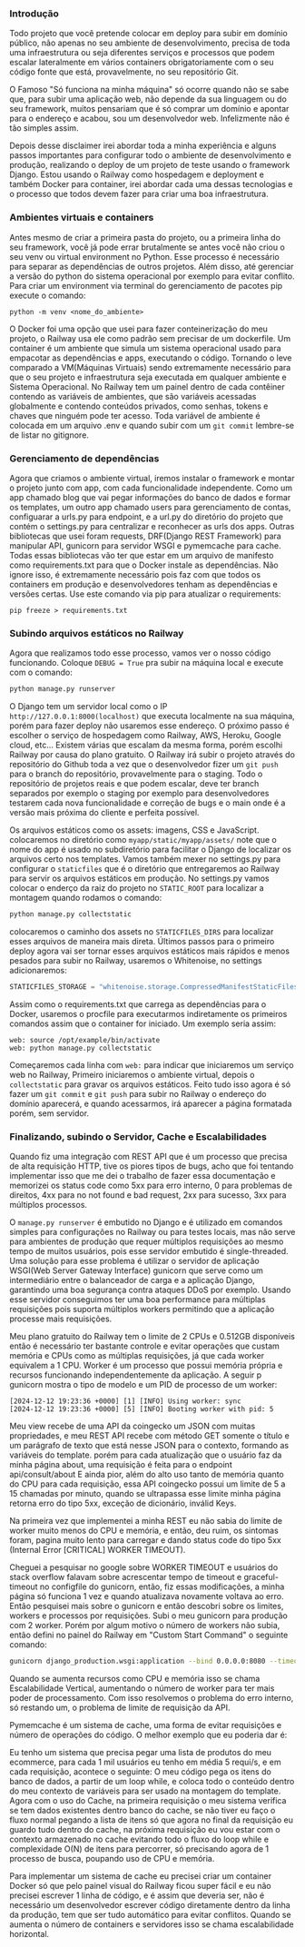 ### Introdução


Todo projeto que você pretende colocar em deploy para subir em domínio público, não apenas no seu ambiente de desenvolvimento, precisa de toda uma infraestrutura ou seja diferentes serviços e processos que podem escalar lateralmente em vários containers obrigatoriamente com o seu código fonte que está, provavelmente, no seu repositório Git.


O Famoso "Só funciona na minha máquina" só ocorre quando não se sabe que, para subir uma aplicação web, não depende da sua linguagem ou do seu framework, muitos pensariam que é só comprar um domínio e apontar para o endereço e acabou, sou um desenvolvedor web. Infelizmente não é tão simples assim. 


Depois desse disclaimer irei abordar toda a minha experiência e alguns passos importantes para configurar todo o ambiente de desenvolvimento e produção, realizando o deploy de um projeto de teste usando o framework Django. Estou usando o Railway como hospedagem e deployment e também Docker para container, irei abordar cada uma dessas tecnologias e o processo que todos devem fazer para criar uma boa infraestrutura.


### Ambientes virtuais e containers


Antes mesmo de criar a primeira pasta do projeto, ou a primeira linha do seu framework, você já pode errar brutalmente se antes você não criou o seu venv ou virtual environment no Python. Esse processo é necessário para separar as dependências de outros projetos. Além disso, até gerenciar a versão do python do sistema operacional por exemplo para evitar conflito. Para criar um environment via terminal do gerenciamento de pacotes pip execute o comando:


```pip
python -m venv <nome_do_ambiente>
```


O Docker foi uma opção que usei para fazer conteinerização do meu projeto, o Railway usa ele como padrão sem precisar de um dockerfile. Um container é um ambiente que simula um sistema operacional usado para empacotar as dependências e apps, executando o código. Tornando o leve comparado a VM(Máquinas Virtuais) sendo extremamente necessário para que o seu projeto e infraestrutura seja executada em qualquer ambiente e Sistema Operacional. No Railway tem um painel dentro de cada contêiner contendo as variáveis de ambientes, que são variáveis acessadas globalmente e contendo conteúdos privados, como senhas, tokens e chaves que ninguém pode ter acesso. Toda variável de ambiente é colocada em um arquivo .env e quando subir com um ```git commit``` 
lembre-se de listar no gitignore.


### Gerenciamento de dependências


Agora que criamos o ambiente virtual, iremos instalar o framework e montar o projeto junto com app, com cada funcionalidade independente. Como um app chamado blog que vai pegar informações do banco de dados e formar os templates, um outro app chamado users para gerenciamento de contas, configuarar a urls.py para endpoint, e a url.py do diretório do projeto que contém o settings.py para centralizar e reconhecer as urls dos apps. Outras bibliotecas que usei foram requests, DRF(Django REST Framework) para manipular API, gunicorn para servidor WSGI e pymemcache para cache. Todas essas bibliotecas vão ter que estar em um arquivo de manifesto como requirements.txt para que o Docker instale as dependências. Não ignore isso, é extremamente necessário pois faz com que todos os containers em produção e desenvolvedores tenham as dependências e versões certas. Use este comando via pip para atualizar o requirements:


```pip
pip freeze > requirements.txt
```


### Subindo arquivos estáticos no Railway


Agora que realizamos todo esse processo, vamos ver o nosso código funcionando. Coloque ```DEBUG = True``` pra subir na máquina local e execute com o comando:


```bash
python manage.py runserver
```


O Django tem um servidor local como o IP ```http://127.0.0.1:8000(localhost)``` que executa localmente na sua máquina, porém para fazer deploy não usaremos esse endereço.
O próximo passo é escolher o serviço de hospedagem como Railway, AWS, Heroku, Google cloud, etc... Existem várias que escalam da mesma forma, porém escolhi Railway por causa do plano gratuito.
O Railway irá subir o projeto através do repositório do Github toda a vez que o desenvolvedor fizer um ```git push``` para o  branch do repositório, provavelmente para o staging. Todo o repositório de projetos reais e que podem escalar, deve ter branch separados por exemplo o staging por exemplo para desenvolvedores testarem cada nova funcionalidade e correção de bugs e o main onde é a versão mais próxima do cliente e perfeita possível.


Os arquivos estáticos como os assets: imagens, CSS e JavaScript. colocaremos no diretório como ```myapp/static/myapp/assets/``` note que o nome do app é usado no subdiretório para facilitar o Django de localizar os arquivos certo nos templates. Vamos também mexer no settings.py para configurar o ```staticfiles``` que é o diretório que entregaremos ao Railway para servir os arquivos estáticos em produção. No settings.py vamos colocar o enderço da raiz do projeto no ```STATIC_ROOT``` para localizar a montagem quando rodamos o comando:


```bash
python manage.py collectstatic
```


colocaremos o caminho dos assets no ```STATICFILES_DIRS``` para localizar esses arquivos de maneira mais direta. Últimos passos para o primeiro deploy agora vai ser tornar esses arquivos estáticos mais rápidos e menos pesados para subir no Railway, usaremos o Whitenoise, no settings adicionaremos:


```python
STATICFILES_STORAGE = "whitenoise.storage.CompressedManifestStaticFilesStorage"
```


Assim como o requirements.txt que carrega as dependências para o Docker, usaremos o procfile para executarmos indiretamente os primeiros comandos assim que o container for iniciado. Um exemplo seria assim:


```procfile
web: source /opt/example/bin/activate
web: python manage.py collectstatic
```


Começaremos cada linha com ```web:``` para indicar que iniciaremos um serviço web no Railway, Primeiro iniciaremos o ambiente virtual, depois o ```collectstatic``` para gravar os arquivos estáticos.
Feito tudo isso agora é só fazer um ```git commit``` e ```git push```  para subir no Railway o endereço do domínio aparecerá, e quando acessarmos, irá aparecer a página formatada porém, sem servidor.




### Finalizando, subindo o Servidor, Cache e Escalabilidades


Quando fiz uma integração com REST API que é um processo que precisa de alta requisição HTTP, tive os piores tipos de bugs, acho que foi tentando implementar isso que me dei o trabalho de fazer essa documentação e memorizei os status code como 5xx para erro interno, 0 para problemas de direitos, 4xx para no not found e bad request, 2xx para sucesso, 3xx para múltiplos processos. 


O ```manage.py runserver``` é embutido no Django e é utilizado em comandos simples para configurações no Railway ou para testes locais, mas não serve para ambientes de produção que requer múltiplos requisições ao mesmo tempo de muitos usuários, pois esse servidor embutido é single-threaded. Uma solução para esse problema é utilizar o servidor de aplicação WSGI(Web Server Gateway Interface) gunicorn que serve como um intermediário entre o balanceador de carga e a aplicação Django, garantindo uma boa segurança contra ataques DDoS por exemplo. Usando esse servidor conseguimos ter uma boa performance para múltiplas requisições pois suporta múltiplos workers permitindo que a aplicação processe mais requisições.


Meu plano gratuito do Railway tem o limite de 2 CPUs e 0.512GB disponíveis então é necessário ter bastante controle e evitar operações que custam memória e CPUs como as múltiplas requisições, já que cada worker equivalem a 1 CPU. Worker é um processo que possui memória própria e recursos funcionando independentemente da aplicação. A seguir p gunicorn mostra o tipo de modelo e um PID de processo de um worker:


```gunicorn
[2024-12-12 19:23:36 +0000] [1] [INFO] Using worker: sync
[2024-12-12 19:23:36 +0000] [5] [INFO] Booting worker with pid: 5
```


Meu view recebe de uma API da coingecko um JSON com muitas propriedades, e meu REST API recebe com método GET somente o título e um parágrafo de texto que está nesse JSON para o contexto, formando as variáveis do template. porém para cada atualização que o usuário faz da minha página about, uma requisição é feita para o endpoint api/consult/about E ainda pior, além do alto uso tanto de memória quanto do CPU para cada requisição, essa API coingecko possui um limite de 5 a 15 chamadas por minuto, quando se ultrapassa esse limite minha página retorna erro do tipo 5xx, exceção de dicionário, inválid Keys.


Na primeira vez que implementei a minha REST eu não sabia do limite de worker muito menos do CPU e memória, e então, deu ruim, os sintomas foram, pagina muito lento para carregar e dando status code do tipo 5xx (Internal Error [CRITICAL] WORKER TIMEOUT).


Cheguei a pesquisar no google sobre WORKER TIMEOUT e usuários do stack overflow falavam sobre acrescentar tempo de timeout e graceful-timeout no configfile do gunicorn, então, fiz essas modificações, a minha página só funciona 1 vez e quando atualizava novamente voltava ao erro. Então pesquisei mais sobre o gunicorn e então descobri sobre os limites, workers e processos por requisições. Subi o meu gunicorn para produção com 2 worker. Porém por algum motivo o número de workers não subia, então defini no painel do Railway em "Custom Start Command" o seguinte comando:


```bash
gunicorn django_production.wsgi:application --bind 0.0.0.0:8080 --timeout 120 --workers 2
```


Quando se aumenta recursos como CPU e memória isso se chama Escalabilidade Vertical, aumentando o número de worker para ter mais poder de processamento. Com isso resolvemos o problema do erro interno, só restando um, o problema de limite de requisição da API.


Pymemcache é um sistema de cache, uma forma de evitar requisições e número de operações do código. O melhor exemplo que eu poderia dar é:


Eu tenho um sistema que precisa pegar uma lista de produtos do meu ecommerce, para cada 1 mil usuários eu tenho em média 5 requi/s, e em cada requisição, acontece o seguinte: O meu código pega os itens do banco de dados, a partir de um loop while, e coloca todo o conteúdo dentro do meu contexto de variáveis para ser usado na montagem do template. Agora com o uso do Cache, na primeira requisição o meu sistema verifica se tem dados existentes dentro banco do cache, se não tiver eu faço o fluxo normal pegando a lista de itens só que agora no final da requisição eu guardo tudo dentro do cache, na próxima requisição eu vou estar com o contexto armazenado no cache evitando todo o fluxo do loop while e complexidade O(N) de itens para percorrer, só precisando agora de 1 processo de busca, poupando uso de CPU e memória.


Para implementar um sistema de cache eu precisei criar um container Docker só que pelo painel visual do Railway ficou super fácil e eu não precisei escrever 1 linha de código, e é assim que deveria ser, não é necessário um desenvolvedor escrever código diretamente dentro da linha da produção, tem que ser tudo automático para evitar conflitos. Quando se aumenta o número de containers e servidores isso se chama escalabilidade horizontal. 